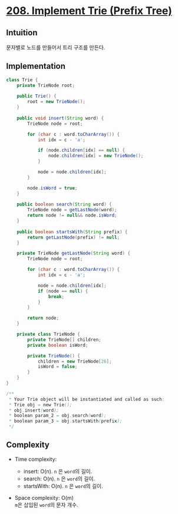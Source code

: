 # [208. Implement Trie (Prefix Tree)](https://leetcode.com/problems/implement-trie-prefix-tree/description/)

## Intuition
문자별로 노드를 만들어서 트리 구조를 만든다.

## Implementation
```java
class Trie {
    private TrieNode root;
    
    public Trie() {
        root = new TrieNode();
    }
    
    public void insert(String word) {
        TrieNode node = root;

        for (char c : word.toCharArray()) {
            int idx = c - 'a';

            if (node.children[idx] == null) {
                node.children[idx] = new TrieNode();
            }

            node = node.children[idx];
        }

        node.isWord = true;
    }
    
    public boolean search(String word) {
        TrieNode node = getLastNode(word);
        return node != null&& node.isWord;
    }
    
    public boolean startsWith(String prefix) {
        return getLastNode(prefix) != null;
    }

    private TrieNode getLastNode(String word) {
        TrieNode node = root;

        for (char c : word.toCharArray()) {
            int idx = c - 'a';

            node = node.children[idx];
            if (node == null) {
                break;
            }
        }

        return node;
    }

    private class TrieNode {
        private TrieNode[] children;
        private boolean isWord;

        private TrieNode() {
            children = new TrieNode[26];
            isWord = false;
        }
    }
}

/**
 * Your Trie object will be instantiated and called as such:
 * Trie obj = new Trie();
 * obj.insert(word);
 * boolean param_2 = obj.search(word);
 * boolean param_3 = obj.startsWith(prefix);
 */
```

## Complexity
- Time complexity: 
  - insert: O(n). `n` 은 `word`의 길이.
  - search: O(n). `n` 은 `word`의 길이.
  - startsWith: O(n). `n` 은 `word`의 길이.

- Space complexity: O(m)\
`m`은 삽입된 `word`의 문자 개수.